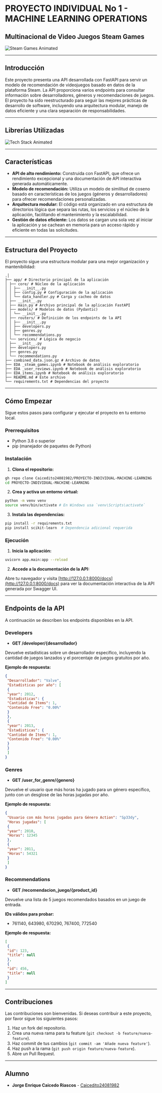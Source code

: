# PROYECTO INDIVIDUAL No 1 - MACHINE LEARNING OPERATIONS

## Multinacional de Video Juegos Steam Games

![Steam Games Animated](steam_games_animated.gif)

---

## Introducción

Este proyecto presenta una API desarrollada con FastAPI para servir un modelo de recomendación de videojuegos basado en datos de la plataforma Steam. La API proporciona varios endpoints para consultar información sobre desarrolladores, géneros y recomendaciones de juegos. El proyecto ha sido reestructurado para seguir las mejores prácticas de desarrollo de software, incluyendo una arquitectura modular, manejo de datos eficiente y una clara separación de responsabilidades.

---

## Librerías Utilizadas

![Tech Stack Animated](tech_stack_animated.gif)

---

## Características

- **API de alto rendimiento:** Construida con FastAPI, que ofrece un rendimiento excepcional y una documentación de API interactiva generada automáticamente.
- **Modelo de recomendación:** Utiliza un modelo de similitud de coseno basado en características de los juegos (géneros y desarrolladores) para ofrecer recomendaciones personalizadas.
- **Arquitectura modular:** El código está organizado en una estructura de directorios lógica que separa las rutas, los servicios y el núcleo de la aplicación, facilitando el mantenimiento y la escalabilidad.
- **Gestión de datos eficiente:** Los datos se cargan una sola vez al iniciar la aplicación y se cachean en memoria para un acceso rápido y eficiente en todas las solicitudes.

---

## Estructura del Proyecto

El proyecto sigue una estructura modular para una mejor organización y mantenibilidad:

```
.│
├── app/ # Directorio principal de la aplicación
│ ├── core/ # Núcleo de la aplicación
│ │ ├── __init__.py
│ │ ├── config.py # Configuración de la aplicación
│ │ └── data_handler.py # Carga y cacheo de datos
│ ├── __init__.py
│ ├── main.py # Archivo principal de la aplicación FastAPI
│ ├── models/ # Modelos de datos (Pydantic)
│ │ └── __init__.py
│ ├── routers/ # Definición de los endpoints de la API
│ │ ├── __init__.py
│ │ ├── developers.py
│ │ ├── genres.py
│ │ └── recommendations.py
│ └── services/ # Lógica de negocio
│ ├── __init__.py
│ ├── developers.py
│ ├── genres.py
│ └── recommendations.py
├── combined_data.json.gz # Archivo de datos
├── EDA _steam_games.ipynb # Notebook de análisis exploratorio
├── EDA _user_reviews.ipynb # Notebook de análisis exploratorio
├── EDA_items.ipynb # Notebook de análisis exploratorio
├── README.md # Este archivo
└── requirements.txt # Dependencias del proyecto

```

---

## Cómo Empezar

Sigue estos pasos para configurar y ejecutar el proyecto en tu entorno local.

### Prerrequisitos

- Python 3.8 o superior
- pip (manejador de paquetes de Python)

### Instalación

1. **Clona el repositorio:**

 ```bash
 gh repo clone Caicedito24081982/PROYECTO-INDIVIDUAL-MACHINE-LEARNING
 cd PROYECTO-INDIVIDUAL-MACHINE-LEARNING
 ```

2. **Crea y activa un entorno virtual:**

 ```bash
 python -m venv venv
 source venv/bin/activate # En Windows usa `venv\Scripts\activate`
 ```

3. **Instala las dependencias:**

 ```bash
 pip install -r requirements.txt
 pip install scikit-learn  # Dependencia adicional requerida
 ```

### Ejecución

1. **Inicia la aplicación:**

 ```bash
 uvicorn app.main:app --reload
 ```

2. **Accede a la documentación de la API:**

 Abre tu navegador y visita [http://127.0.0.1:8000/docs](http://127.0.0.1:8000/docs) para ver la documentación interactiva de la API generada por Swagger UI.

---

## Endpoints de la API

A continuación se describen los endpoints disponibles en la API.

### Developers

- **GET /developer/{desarrollador}**

 Devuelve estadísticas sobre un desarrollador específico, incluyendo la cantidad de juegos lanzados y el porcentaje de juegos gratuitos por año.

 **Ejemplo de respuesta:**

 ```json
 {
  "Desarrollador": "Valve",
  "Estadísticas por año": [
  {
  "year": 2012,
  "Estadisticas": {
  "Cantidad de Items": 1,
  "Contenido Free": "0.00%"
  }
  },
  {
  "year": 2013,
  "Estadisticas": {
  "Cantidad de Items": 1,
  "Contenido Free": "0.00%"
  }
  }
  ]
 }
 ```

### Genres

- **GET /user_for_genre/{genero}**

 Devuelve el usuario que más horas ha jugado para un género específico, junto con un desglose de las horas jugadas por año.

 **Ejemplo de respuesta:**

 ```json
 {
  "Usuario con más horas jugadas para Género Action": "Sp33dy",
  "Horas jugadas": [
  {
  "year": 2010,
  "Horas": 12345
  },
  {
  "year": 2011,
  "Horas": 54321
  }
  ]
 }
 ```

### Recommendations

- **GET /recomendacion_juego/{product_id}**

 Devuelve una lista de 5 juegos recomendados basados en un juego de entrada.

 **IDs válidos para probar:**
 - 761140, 643980, 670290, 767400, 772540

 **Ejemplo de respuesta:**

 ```json
 [
  {
  "id": 123,
  "title": null
  },
  {
  "id": 456,
  "title": null
  }
 ]
 ```

---

## Contribuciones

Las contribuciones son bienvenidas. Si deseas contribuir a este proyecto, por favor sigue los siguientes pasos:

1. Haz un fork del repositorio.
2. Crea una nueva rama para tu feature (`git checkout -b feature/nueva-feature`).
3. Haz commit de tus cambios (`git commit -am 'Añade nueva feature'`).
4. Haz push a la rama (`git push origin feature/nueva-feature`).
5. Abre un Pull Request.

---

## Alumno

- **Jorge Enrique Caicedo Riascos** - [Caicedito24081982](https://github.com/Caicedito24081982)


